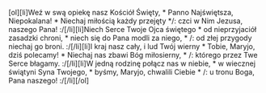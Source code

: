 [ol][li]Weź w swą opiekę nasz Kościół Święty, * Panno Najświętsza, Niepokalana! * Niechaj miłością każdy przejęty */: czci w Nim Jezusa, naszego Pana! :/[/li][li]Niech Serce Twoje Ojca świętego * od nieprzyjaciół zasadzki chroni, * niech się do Pana modli za niego, * /: od złej przygody niechaj go broni. :/[/li][li]I kraj nasz cały, i lud Twój wierny * Tobie, Maryjo, dziś polecamy! * Niechaj nas zbawi Bóg miłosierny, * /: którego przez Twe Serce błagamy. :/[/li][li]W jedną rodzinę połącz nas w niebie, * w wiecznej świątyni Syna Twojego, * byśmy, Maryjo, chwalili Ciebie * /: u tronu Boga, Pana naszego! :/[/li][/ol]